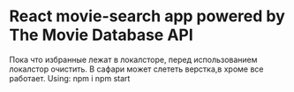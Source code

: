 # React movie-search app powered by The Movie Database API
Пока что избранные лежат в локалсторе, перед использованием локалстор очистить.
В сафари может слететь верстка,в хроме все работает.
Using:
  npm i
  npm start
